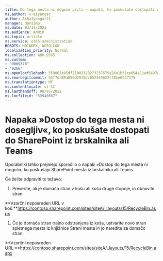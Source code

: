 ```yaml
---
title: Do tega mesta ni mogoče priti – napaka, ko poskušate dostopati do SharePoint mesta iz brskalnika ali Teams
ms.author: v-aiyengar
author: AshaIyengar21
manager: dansimp
ms.date: 03/11/2021
ms.audience: Admin
ms.topic: article
ms.service: o365-administration
ROBOTS: NOINDEX, NOFOLLOW
localization_priority: Normal
ms.collection: Adm_O365
ms.custom:
- "9005378"
- "9266"
ms.openlocfilehash: 5f8861e85df21082329273237679e26a1b31ce694e11ad6407d4690d7caf2fc9
ms.sourcegitcommit: b5f7da89a650d2915dc652449623c78be6247175
ms.translationtype: MT
ms.contentlocale: sl-SI
ms.lasthandoff: 08/05/2021
ms.locfileid: "53946667"
---
```

# <a name="this-site-cant-be-reached-error-when-trying-to-access-sharepoint-site-from-browser-or-teams"></a>Napaka »Dostop do tega mesta ni dosegljiv«, ko poskušate dostopati do SharePoint iz brskalnika ali Teams

Uporabniki lahko prejmejo sporočilo o napaki »Dostop do tega mesta ni mogoč«, ko poskušajo SharePoint mesta iz brskalnika ali Teams. 

Če želite odpraviti to težavo: 

1. Preverite, ali je domača stran v košu ali košu druge stopnje, in obnovite stran.

**Vzorčni neposreden URL v koš:**https://contoso.sharepoint.com/sites/siteA/_layouts/15/RecycleBin.aspx

1. Če je domača stran trajno odstranjena iz koša, ustvarite novo stran spletnega mesta iz knjižnice Strani mesta in jo naredite za domačo stran. 

**Vzorčni neposreden URL:**https://contoso.sharepoint.com/sites/siteA/_layouts/15/RecycleBin.aspx